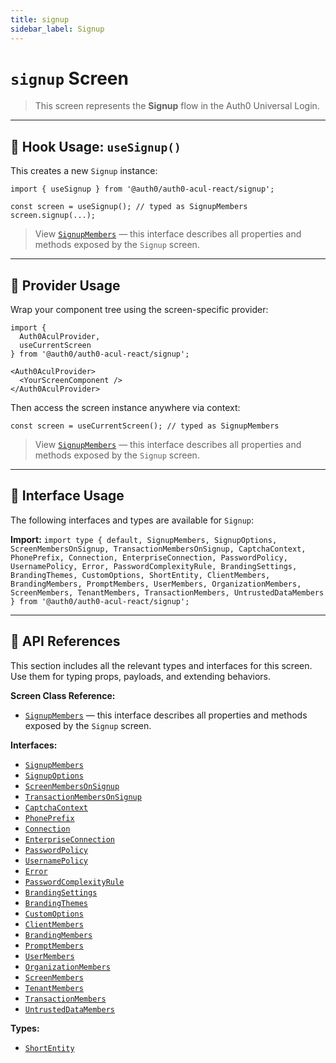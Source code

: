 ```yaml
---
title: signup
sidebar_label: Signup
---
```


# `signup` Screen

> This screen represents the **Signup** flow in the Auth0 Universal Login.

---

## 🔹 Hook Usage: `useSignup()`

This creates a new `Signup` instance:

```tsx
import { useSignup } from '@auth0/auth0-acul-react/signup';

const screen = useSignup(); // typed as SignupMembers
screen.signup(...);
```

> View [`SignupMembers`](https://auth0.github.io/universal-login/interfaces/Classes.SignupMembers.html) — this interface describes all properties and methods exposed by the `Signup` screen.

---

## 🔹 Provider Usage

Wrap your component tree using the screen-specific provider:

```tsx
import {
  Auth0AculProvider,
  useCurrentScreen
} from '@auth0/auth0-acul-react/signup';

<Auth0AculProvider>
  <YourScreenComponent />
</Auth0AculProvider>
```

Then access the screen instance anywhere via context:

```tsx
const screen = useCurrentScreen(); // typed as SignupMembers
```

> View [`SignupMembers`](https://auth0.github.io/universal-login/interfaces/Classes.SignupMembers.html) — this interface describes all properties and methods exposed by the `Signup` screen.

---

## 🔹 Interface Usage

The following interfaces and types are available for `Signup`:

**Import:**
`import type { default, SignupMembers, SignupOptions, ScreenMembersOnSignup, TransactionMembersOnSignup, CaptchaContext, PhonePrefix, Connection, EnterpriseConnection, PasswordPolicy, UsernamePolicy, Error, PasswordComplexityRule, BrandingSettings, BrandingThemes, CustomOptions, ShortEntity, ClientMembers, BrandingMembers, PromptMembers, UserMembers, OrganizationMembers, ScreenMembers, TenantMembers, TransactionMembers, UntrustedDataMembers } from '@auth0/auth0-acul-react/signup';`

---

## 🔸 API References

This section includes all the relevant types and interfaces for this screen. Use them for typing props, payloads, and extending behaviors.

**Screen Class Reference:**  
- [`SignupMembers`](https://auth0.github.io/universal-login/interfaces/Classes.SignupMembers.html) — this interface describes all properties and methods exposed by the `Signup` screen.

**Interfaces:**
- [`SignupMembers`](https://auth0.github.io/universal-login/interfaces/Classes.SignupMembers.html)
- [`SignupOptions`](https://auth0.github.io/universal-login/interfaces/Classes.SignupOptions.html)
- [`ScreenMembersOnSignup`](https://auth0.github.io/universal-login/interfaces/Classes.ScreenMembersOnSignup.html)
- [`TransactionMembersOnSignup`](https://auth0.github.io/universal-login/interfaces/Classes.TransactionMembersOnSignup.html)
- [`CaptchaContext`](https://auth0.github.io/universal-login/interfaces/Classes.CaptchaContext.html)
- [`PhonePrefix`](https://auth0.github.io/universal-login/interfaces/Classes.PhonePrefix.html)
- [`Connection`](https://auth0.github.io/universal-login/interfaces/Classes.Connection.html)
- [`EnterpriseConnection`](https://auth0.github.io/universal-login/interfaces/Classes.EnterpriseConnection.html)
- [`PasswordPolicy`](https://auth0.github.io/universal-login/interfaces/Classes.PasswordPolicy.html)
- [`UsernamePolicy`](https://auth0.github.io/universal-login/interfaces/Classes.UsernamePolicy.html)
- [`Error`](https://auth0.github.io/universal-login/interfaces/Classes.Error.html)
- [`PasswordComplexityRule`](https://auth0.github.io/universal-login/interfaces/Classes.PasswordComplexityRule.html)
- [`BrandingSettings`](https://auth0.github.io/universal-login/interfaces/Classes.BrandingSettings.html)
- [`BrandingThemes`](https://auth0.github.io/universal-login/interfaces/Classes.BrandingThemes.html)
- [`CustomOptions`](https://auth0.github.io/universal-login/interfaces/Classes.CustomOptions.html)
- [`ClientMembers`](https://auth0.github.io/universal-login/interfaces/Classes.ClientMembers.html)
- [`BrandingMembers`](https://auth0.github.io/universal-login/interfaces/Classes.BrandingMembers.html)
- [`PromptMembers`](https://auth0.github.io/universal-login/interfaces/Classes.PromptMembers.html)
- [`UserMembers`](https://auth0.github.io/universal-login/interfaces/Classes.UserMembers.html)
- [`OrganizationMembers`](https://auth0.github.io/universal-login/interfaces/Classes.OrganizationMembers.html)
- [`ScreenMembers`](https://auth0.github.io/universal-login/interfaces/Classes.ScreenMembers.html)
- [`TenantMembers`](https://auth0.github.io/universal-login/interfaces/Classes.TenantMembers.html)
- [`TransactionMembers`](https://auth0.github.io/universal-login/interfaces/Classes.TransactionMembers.html)
- [`UntrustedDataMembers`](https://auth0.github.io/universal-login/interfaces/Classes.UntrustedDataMembers.html)


**Types:**
- [`ShortEntity`](https://auth0.github.io/universal-login/types/Classes.ShortEntity.html)
